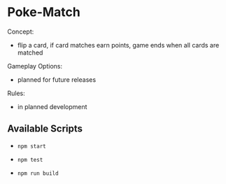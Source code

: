 # Poke-Match

Concept:

-   flip a card, if card matches earn points, game ends when all cards are matched

Gameplay Options:

-   planned for future releases

Rules:

-   in planned development

## Available Scripts

-   `npm start`

-   `npm test`

-   `npm run build`
